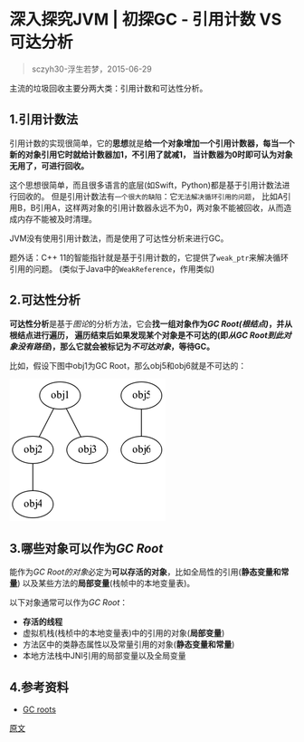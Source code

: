 
深入探究JVM | 初探GC - 引用计数 VS 可达分析
============================
> sczyh30-浮生若梦，2015-06-29

主流的垃圾回收主要分两大类：引用计数和可达性分析。


## 1.引用计数法
引用计数的实现很简单，它的**思想**就是**给一个对象增加一个引用计数器，每当一个新的对象引用它时就给计数器加1，不引用了就减1，
当计数器为0时即可认为对象无用了，可进行回收。**

这个思想很简单，而且很多语言的底层(如Swift，Python)都是基于引用计数法进行回收的。
但是引用计数法有`一个很大的缺陷`：它`无法解决循环引用的问题`，
比如A引用B，B引用A，这样两对象的引用计数器永远不为0，两对象不能被回收，从而造成内存不能被及时清理。

JVM没有使用引用计数法，而是使用了可达性分析来进行GC。

题外话：C++ 11的智能指针就是基于引用计数的，它提供了`weak_ptr`来解决循环引用的问题。
(类似于Java中的`WeakReference`，作用类似)


## 2.可达性分析
**可达性分析**是基于*图论*的分析方法，它会**找一组对象作为*GC Root(根结点)*，并从根结点进行遍历，
遍历结束后如果发现某个对象是不可达的(即*从GC Root到此对象没有路径*)，那么它就会被标记为*不可达对象*，等待GC。**

比如，假设下图中obj1为GC Root，那么obj5和obj6就是不可达的：

![GC可达性分析图](images/4.1.gc-reachable-graph.png)


## 3.哪些对象可以作为*GC Root*
能作为*GC Root的对象*必定为**可以存活的对象**，比如全局性的引用(**静态变量和常量**)
以及某些方法的**局部变量**(栈帧中的本地变量表)。

以下对象通常可以作为*GC Root*：
* **存活的线程**
* 虚拟机栈(栈桢中的本地变量表)中的引用的对象(**局部变量**)
* 方法区中的类静态属性以及常量引用的对象(**静态变量和常量**)
* 本地方法栈中JNI引用的局部变量以及全局变量


## 4.参考资料
* [GC roots](https://www.yourkit.com/docs/java/help/gc_roots.jsp)


[原文](https://www.sczyh30.com/posts/Java/jvm-gc-intro-count-vs-reachability/)

